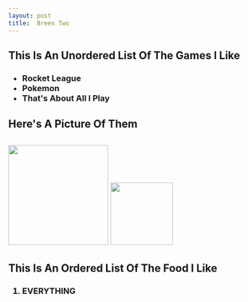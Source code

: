 ```yaml
---
layout: post
title:  Breen Two
---
```

<html>
<head>
<title>
<!--For All Of The Other Ones Too, Up There Where It Says title:  Breen One, that means that that is the title and that counts?-->
</title>
<h2>This Is An Unordered List Of The Games I Like</h2>
<h3>
<ul>
<li>
Rocket League
</li>
<li>
Pokemon
</li>
<li>
That's About All I Play
</li>
</ul>
</h3>
<h2>Here's A Picture Of Them<h2>
 <img src="http://vignette1.wikia.nocookie.net/adventuretimewithfinnandjake/images/c/c2/Pokemon-logo.jpg/revision/latest?cb=20130307192515" width="200px"/>
 <img src="http://vignette1.wikia.nocookie.net/rocketleague/images/3/32/Rocket_League_Logo.png/revision/latest?cb=20150611180530" width="125px"/>
 <br>
<body>
<h2>This Is An Ordered List Of The Food I Like</h2>
<h3>
<ol>

<li>
EVERYTHING
</li>
</ol>
</h3>
</body>
